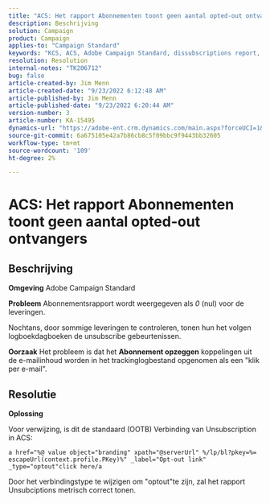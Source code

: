 ```yaml
---
title: "ACS: Het rapport Abonnementen toont geen aantal opted-out ontvangers"
description: Beschrijving
solution: Campaign
product: Campaign
applies-to: "Campaign Standard"
keywords: "KCS, ACS, Adobe Campaign Standard, dissubscriptions report, Opt-out tracking event, ontvangers, OOTB"
resolution: Resolution
internal-notes: "TK206712"
bug: false
article-created-by: Jim Menn
article-created-date: "9/23/2022 6:12:48 AM"
article-published-by: Jim Menn
article-published-date: "9/23/2022 6:20:44 AM"
version-number: 3
article-number: KA-15495
dynamics-url: "https://adobe-ent.crm.dynamics.com/main.aspx?forceUCI=1&pagetype=entityrecord&etn=knowledgearticle&id=f2e984be-063b-ed11-9db1-0022480866ad"
source-git-commit: 6a675105e42a7b86cb8c5f09bbc9f9443bb32605
workflow-type: tm+mt
source-wordcount: '109'
ht-degree: 2%

---
```


# ACS: Het rapport Abonnementen toont geen aantal opted-out ontvangers

## Beschrijving


<b>Omgeving</b>
Adobe Campaign Standard

<b>Probleem</b>
Abonnementsrapport wordt weergegeven als *0* (nul) voor de leveringen.

Nochtans, door sommige leveringen te controleren, tonen hun het volgen logboekdagboeken de unsubscribe gebeurtenissen.

<b>Oorzaak</b>
Het probleem is dat het <b>Abonnement opzeggen</b> koppelingen uit de e-mailinhoud worden in het trackinglogbestand opgenomen als een &quot;klik per e-mail&quot;.


## Resolutie


<b>Oplossing</b>

Voor verwijzing, is dit de standaard (OOTB) Verbinding van Unsubscription in ACS:


```
a href="%@ value object="branding" xpath="@serverUrl" %/lp/bl?pkey=%= escapeUrl(context.profile.PKey)%" _label="Opt-out link" _type="optout"click here/a
```


Door het verbindingstype te wijzigen om &quot;optout&quot;te zijn, zal het rapport Unsubciptions metrisch correct tonen.
